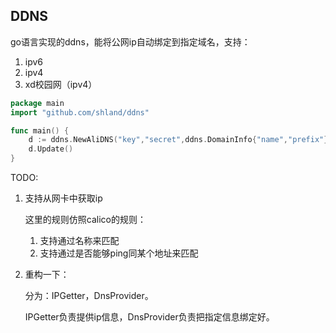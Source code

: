 ## DDNS
go语言实现的ddns，能将公网ip自动绑定到指定域名，支持：

1. ipv6
2. ipv4
3. xd校园网（ipv4）

```go
package main
import "github.com/shland/ddns"

func main() {
    d := ddns.NewAliDNS("key","secret",ddns.DomainInfo{"name","prefix"})
    d.Update()
}
```
TODO:
1. 支持从网卡中获取ip

   这里的规则仿照calico的规则：

    1. 支持通过名称来匹配
    2. 支持通过是否能够ping同某个地址来匹配

2. 重构一下：

   分为：IPGetter，DnsProvider。

   IPGetter负责提供ip信息，DnsProvider负责把指定信息绑定好。

